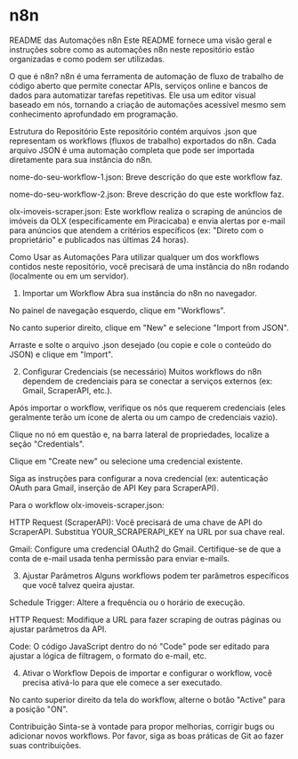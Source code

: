 # n8n
README das Automações n8n
Este README fornece uma visão geral e instruções sobre como as automações n8n neste repositório estão organizadas e como podem ser utilizadas.

O que é n8n?
n8n é uma ferramenta de automação de fluxo de trabalho de código aberto que permite conectar APIs, serviços online e bancos de dados para automatizar tarefas repetitivas. Ele usa um editor visual baseado em nós, tornando a criação de automações acessível mesmo sem conhecimento aprofundado em programação.

Estrutura do Repositório
Este repositório contém arquivos .json que representam os workflows (fluxos de trabalho) exportados do n8n. Cada arquivo JSON é uma automação completa que pode ser importada diretamente para sua instância do n8n.

nome-do-seu-workflow-1.json: Breve descrição do que este workflow faz.

nome-do-seu-workflow-2.json: Breve descrição do que este workflow faz.

olx-imoveis-scraper.json: Este workflow realiza o scraping de anúncios de imóveis da OLX (especificamente em Piracicaba) e envia alertas por e-mail para anúncios que atendem a critérios específicos (ex: "Direto com o proprietário" e publicados nas últimas 24 horas).

Como Usar as Automações
Para utilizar qualquer um dos workflows contidos neste repositório, você precisará de uma instância do n8n rodando (localmente ou em um servidor).

1. Importar um Workflow
Abra sua instância do n8n no navegador.

No painel de navegação esquerdo, clique em "Workflows".

No canto superior direito, clique em "New" e selecione "Import from JSON".

Arraste e solte o arquivo .json desejado (ou copie e cole o conteúdo do JSON) e clique em "Import".

2. Configurar Credenciais (se necessário)
Muitos workflows do n8n dependem de credenciais para se conectar a serviços externos (ex: Gmail, ScraperAPI, etc.).

Após importar o workflow, verifique os nós que requerem credenciais (eles geralmente terão um ícone de alerta ou um campo de credenciais vazio).

Clique no nó em questão e, na barra lateral de propriedades, localize a seção "Credentials".

Clique em "Create new" ou selecione uma credencial existente.

Siga as instruções para configurar a nova credencial (ex: autenticação OAuth para Gmail, inserção de API Key para ScraperAPI).

Para o workflow olx-imoveis-scraper.json:

HTTP Request (ScraperAPI): Você precisará de uma chave de API do ScraperAPI. Substitua YOUR_SCRAPERAPI_KEY na URL por sua chave real.

Gmail: Configure uma credencial OAuth2 do Gmail. Certifique-se de que a conta de e-mail usada tenha permissão para enviar e-mails.

3. Ajustar Parâmetros
Alguns workflows podem ter parâmetros específicos que você talvez queira ajustar.

Schedule Trigger: Altere a frequência ou o horário de execução.

HTTP Request: Modifique a URL para fazer scraping de outras páginas ou ajustar parâmetros da API.

Code: O código JavaScript dentro do nó "Code" pode ser editado para ajustar a lógica de filtragem, o formato do e-mail, etc.

4. Ativar o Workflow
Depois de importar e configurar o workflow, você precisa ativá-lo para que ele comece a ser executado.

No canto superior direito da tela do workflow, alterne o botão "Active" para a posição "ON".

Contribuição
Sinta-se à vontade para propor melhorias, corrigir bugs ou adicionar novos workflows. Por favor, siga as boas práticas de Git ao fazer suas contribuições.

